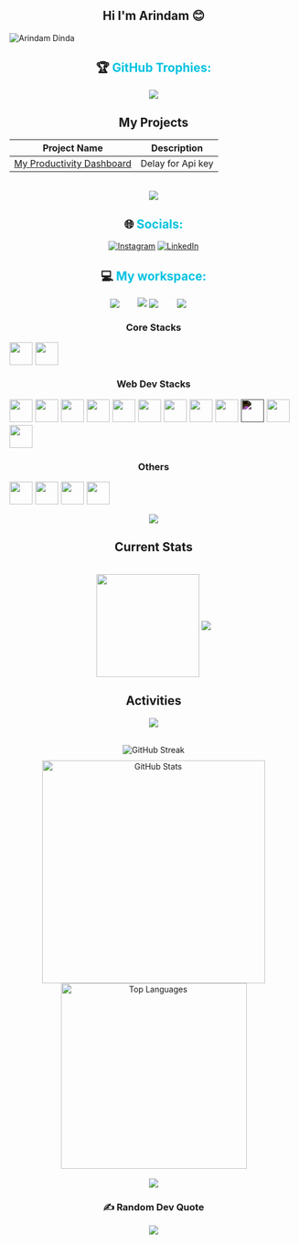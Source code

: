 <div align="center"> 

## Hi I'm Arindam 😊

<p align="left"> <img src="https://komarev.com/ghpvc/?username=Arindam2003&label=Profile%20views&color=0e75b6&style=flat" alt="Arindam Dinda" /> </p>

<p><h2 style="text-decoration: none; cursor: none;">🏆 <span style="color: #00c2e0">GitHub Trophies:</span></h2></p>

![](https://github-profile-trophy.vercel.app/?username=Arindam2003&theme=juicyfresh&no-frame=false&no-bg=false&margin-w=4)

## My Projects

| Project Name | Description |
|--------------|-------------|
| [My Productivity Dashboard](https://link....) | Delay for Api key  |

<br/>
<img src="https://user-images.githubusercontent.com/73097560/115834477-dbab4500-a447-11eb-908a-139a6edaec5c.gif">


<br/>

<p><h2 style="text-decoration: none; cursor: none;"> 🌐 <span style="color: #00c2e0">Socials:</span></h2></p>

<p style="color: #fff;">
<a href="https://www.instagram.com/arindam_dinda_/"><img src="https://img.shields.io/badge/Instagram-%23E4405F.svg?logo=Instagram&logoColor=white" alt="Instagram" /></a>
<a href="https://www.linkedin.com/in/arindam-dinda-01b652284/"><img src="https://img.shields.io/badge/LinkedIn-%230077B5.svg?logo=linkedin&logoColor=white" alt="LinkedIn" /></a>
<!-- <a href="https://github.com/Arindam2003"><img src="https://img.shields.io/badge/GeeksForGeeks-%23DA1F2.svg?logo=GeeksForGeeks&logoColor=white&background=green" alt="GitHub" /></a></p> -->

<p><h2 style="text-decoration: none; cursor: none;">  💻 <span style="color: #00c2e0">My workspace:</span></h2></p>

<p style="color: #fff;">
<img src="https://img.shields.io/badge/macOS_M2-informational?style=flat&logo=M2&logoColor=white&color=0078d6" alt="Mac" />
<img src="https://img.shields.io/badge/Apple-M2-informational?style=flat&logo=apple&logoColor=white&color=000000" />
<img src="https://img.shields.io/badge/RAM-8_GB-informational?style=flat&logo=data:image/png;base64,iVBORw0KGgoAAAANSUhEUgAAAA4AAAAOCAYAAAAfSC3RAAAABmJLR0QA/wD/AP+gvaeTAAAAqUlEQVQokaWSsQ3CQAxF36GIMlQMAbkFaOgoGQCJIdiKIl3YIYxAg6gjSso0n8YJLhC5E1+yLJ39zpb84V9JCpK2lqOkpUX0tW/gQlJnuZZ0tKh9begPBq2BfeJyTQjhNkxrJd0lPTWtFmBmv5TABbgmTCwBCvdwSlwVPzFbxXTLqAZ4ADsPvhLADRCBDj7nWAEHYD4B98B5PIfBWQbwoLdc5SxX/bRcrt4PhcIRoFAWyAAAAABJRU5ErkJggg==&logoColor=white&color=GREEN" alt="Ram" />
<img src="https://img.shields.io/badge/VS-Code-informational?style=flat&logo=vs-code&logoColor=white&color=0071C5" alt="VS" /></p>

<!---
<p><h2 style="text-decoration: none; cursor: none;">⚙ <span style="color: #00c2e0">Tech Stack:</span></h2></p>
-->

<p><h3>Core Stacks</h3></p>
  <div style="display: flex; gap:5px; flex-wrap: wrap;">
<!--     <img src="https://cdn.jsdelivr.net/gh/devicons/devicon/icons/python/python-original.svg" width=40/> -->
    <img src="https://cdn.jsdelivr.net/gh/devicons/devicon/icons/c/c-original.svg" width=40/>
    <img src="https://cdn.jsdelivr.net/gh/devicons/devicon/icons/cplusplus/cplusplus-original.svg" width=40/>
<!--     <img src="https://cdn.jsdelivr.net/gh/devicons/devicon/icons/java/java-original.svg" width=40/> -->
<!--     <img src="https://cdn.jsdelivr.net/gh/devicons/devicon/icons/mysql/mysql-original.svg" width=40/> -->
<!--     <img src="https://cdn.jsdelivr.net/gh/devicons/devicon/icons/sqlite/sqlite-original-wordmark.svg" width=40 /> -->
  </div>

<p><h3>Web Dev Stacks</h3></p>
  <div style="display: flex; gap:5px; flex-wrap: wrap;">
<!--     <img src="https://cdn.jsdelivr.net/gh/devicons/devicon/icons/nextjs/nextjs-original.svg" width=40 style="filter: invert(1);"/> -->
<!--     <img src="https://cdn.jsdelivr.net/gh/devicons/devicon/icons/typescript/typescript-original.svg" width=40 /> -->
    <img src="https://cdn.jsdelivr.net/gh/devicons/devicon/icons/html5/html5-original-wordmark.svg" width=40/>
    <img src="https://cdn.jsdelivr.net/gh/devicons/devicon/icons/css3/css3-original-wordmark.svg" width=40/>
    <img src="https://cdn.jsdelivr.net/gh/devicons/devicon/icons/bootstrap/bootstrap-original.svg" width=40/>
<!--     <img src="https://cdn.jsdelivr.net/gh/devicons/devicon/icons/devicon/devicon-original.svg" width=40 /> -->
    <img src="https://cdn.jsdelivr.net/gh/devicons/devicon/icons/javascript/javascript-original.svg" width=40 />
    <img src="https://cdn.jsdelivr.net/gh/devicons/devicon/icons/tailwindcss/tailwindcss-plain.svg" width=40/>
    <img src="https://cdn.jsdelivr.net/gh/devicons/devicon/icons/react/react-original.svg" width=40/>
    <img src="./vite.svg" width=40>
<!--     <img src="https://cdn.jsdelivr.net/gh/devicons/devicon/icons/express/express-original.svg" width=40  style="filter: invert(1);" /> -->
<!--     <img src="https://cdn.jsdelivr.net/gh/devicons/devicon/icons/threejs/threejs-original.svg" width=40 style="filter: invert(1)"/> -->
<!--     <img src="https://cdn.jsdelivr.net/gh/devicons/devicon/icons/firebase/firebase-plain.svg" width=40/> -->
<!--     <img src="./astro.svg" width=40> -->
<!--     <img src="https://cdn.jsdelivr.net/gh/devicons/devicon/icons/nodejs/nodejs-plain-wordmark.svg" width=40/> -->
    <img src="https://cdn.jsdelivr.net/gh/devicons/devicon/icons/redux/redux-original.svg" width=40/>
<!--     <img src="https://img.shields.io/badge/Sanity-io" /> -->
<!--     <img src="https://cdn.jsdelivr.net/gh/devicons/devicon/icons/mongodb/mongodb-original.svg" width=40/> -->
    <img src="https://cdn.jsdelivr.net/gh/devicons/devicon/icons/npm/npm-original-wordmark.svg" width=40 />
<!--     <img src="https://cdn.jsdelivr.net/gh/devicons/devicon/icons/jquery/jquery-plain-wordmark.svg" width=40 /> -->
<!--     <img src="https://cdn.jsdelivr.net/gh/devicons/devicon/icons/materialui/materialui-original.svg" width=40 /> -->
    <img src="https://cdn.jsdelivr.net/gh/devicons/devicon/icons/markdown/markdown-original.svg" width=40 style="filter: invert(1);" />
<!--     <img src="https://cdn.jsdelivr.net/gh/devicons/devicon/icons/yarn/yarn-original.svg" width=40 /> -->
<!--     <img src="https://cdn.jsdelivr.net/gh/devicons/devicon/icons/django/django-plain.svg"width=40 style="filter: invert(1);"/> -->
    <img src="./netlify.svg" width=40 />
    <img src="./vercel.svg" width="40" />
  </div>
  <p><h3>Others</h3></p>
  <div style="display: flex; gap:5px; flex-wrap: wrap;">
<!--     <img src="https://cdn.jsdelivr.net/gh/devicons/devicon/icons/googlecloud/googlecloud-original.svg" width=40/> -->
<!--     <img src="https://cdn.jsdelivr.net/gh/devicons/devicon/icons/arduino/arduino-original-wordmark.svg"  width=40 /> -->
<!--     <img src="https://cdn.jsdelivr.net/gh/devicons/devicon/icons/canva/canva-original.svg" width=40/> -->
<!--     <img src="https://cdn.jsdelivr.net/gh/devicons/devicon/icons/figma/figma-original.svg" width=40/> -->
    <img src="https://cdn.jsdelivr.net/gh/devicons/devicon/icons/ubuntu/ubuntu-plain.svg" width=40/>
    <img src="https://cdn.jsdelivr.net/gh/devicons/devicon/icons/linux/linux-original.svg" width=40/>
    <img src="https://cdn.jsdelivr.net/gh/devicons/devicon/icons/git/git-original.svg" width=40/>
    <img src="https://cdn.jsdelivr.net/gh/devicons/devicon/icons/pycharm/pycharm-original.svg" width=40/>
<!--     <img src="https://cdn.jsdelivr.net/gh/devicons/devicon/icons/opencv/opencv-original.svg" width=40/> -->
  </div>
<br/>

<img src="https://user-images.githubusercontent.com/73097560/115834477-dbab4500-a447-11eb-908a-139a6edaec5c.gif">
<br/>

## Current Stats 

<div align="center">

</br>

<img align="center" src="http://github-profile-summary-cards.vercel.app/api/cards/profile-details?username=Arindam2003&theme=radical" height="180em" />

<img align="center" src="https://github-readme-activity-graph.vercel.app/graph?username=Arindam2003&theme=redical"/>

</div>


## Activities
<p align="center">
  <img src="https://leetcard.jacoblin.cool/arindamdinda24?theme=dark&font=Nunito&ext=heatmap" />
</p>



<br/>

<img src="https://github-readme-streak-stats.herokuapp.com/?user=arindam2003&theme=react&border_radius=10" alt="GitHub Streak" />

<div align="center" style="margin-top: 10px; display: flex; flex-wrap: wrap; justify-content: center;">

  <img width="390" src="https://github-readme-stats.vercel.app/api?username=Arindam2003&show_icons=true&theme=react&rank_icon=github&border_radius=10" alt="GitHub Stats" />

  <img width="325" src="https://github-readme-stats.vercel.app/api/top-langs/?username=Arindam2003&hide=HTML&langs_count=8&layout=compact&theme=react&border_radius=10&size_weight=0.5&count_weight=0.5&exclude_repo=github-readme-stats" alt="Top Languages" />

</div>

<br/>
<img src="https://user-images.githubusercontent.com/73097560/115834477-dbab4500-a447-11eb-908a-139a6edaec5c.gif">
<br/>

### ✍️ Random Dev Quote
![](https://quotes-github-readme.vercel.app/api?type=horizontal&theme=dark)

</div>
